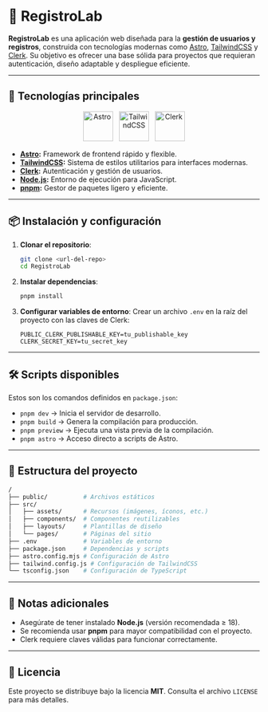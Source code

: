 # 📘 RegistroLab

**RegistroLab** es una aplicación web diseñada para la **gestión de usuarios y registros**, construida con tecnologías modernas como [Astro](https://astro.build/), [TailwindCSS](https://tailwindcss.com/) y [Clerk](https://clerk.com/). Su objetivo es ofrecer una base sólida para proyectos que requieran autenticación, diseño adaptable y despliegue eficiente.

---

## 🚀 Tecnologías principales

<div align="center">
  <img src="https://astro.build/assets/press/astro-icon-light.png" alt="Astro" width="60"/>&nbsp;&nbsp;
  <img src="https://cdn.worldvectorlogo.com/logos/tailwindcss.svg" alt="TailwindCSS" width="60"/>&nbsp;&nbsp;
  <img src="https://avatars.githubusercontent.com/u/63343630?s=200&v=4" alt="Clerk" width="60"/>
</div>

- **[Astro](https://astro.build/):** Framework de frontend rápido y flexible.
- **[TailwindCSS](https://tailwindcss.com/):** Sistema de estilos utilitarios para interfaces modernas.
- **[Clerk](https://clerk.com/):** Autenticación y gestión de usuarios.
- **[Node.js](https://nodejs.org/):** Entorno de ejecución para JavaScript.
- **[pnpm](https://pnpm.io/):** Gestor de paquetes ligero y eficiente.

---

## 📦 Instalación y configuración

1. **Clonar el repositorio**:
   ```sh
   git clone <url-del-repo>
   cd RegistroLab
   ```

2. **Instalar dependencias**:
   ```sh
   pnpm install
   ```

3. **Configurar variables de entorno**:
   Crear un archivo `.env` en la raíz del proyecto con las claves de Clerk:
   ```env
   PUBLIC_CLERK_PUBLISHABLE_KEY=tu_publishable_key
   CLERK_SECRET_KEY=tu_secret_key
   ```

---

## 🛠️ Scripts disponibles
Estos son los comandos definidos en `package.json`:

- `pnpm dev` → Inicia el servidor de desarrollo.
- `pnpm build` → Genera la compilación para producción.
- `pnpm preview` → Ejecuta una vista previa de la compilación.
- `pnpm astro` → Acceso directo a scripts de Astro.

---

## 📂 Estructura del proyecto

```sh
/
├── public/          # Archivos estáticos
├── src/
│   ├── assets/      # Recursos (imágenes, íconos, etc.)
│   ├── components/  # Componentes reutilizables
│   ├── layouts/     # Plantillas de diseño
│   └── pages/       # Páginas del sitio
├── .env             # Variables de entorno
├── package.json     # Dependencias y scripts
├── astro.config.mjs # Configuración de Astro
├── tailwind.config.js # Configuración de TailwindCSS
└── tsconfig.json    # Configuración de TypeScript
```

---

## 📌 Notas adicionales
- Asegúrate de tener instalado **Node.js** (versión recomendada ≥ 18).
- Se recomienda usar **pnpm** para mayor compatibilidad con el proyecto.
- Clerk requiere claves válidas para funcionar correctamente.

---

## 📄 Licencia
Este proyecto se distribuye bajo la licencia **MIT**. Consulta el archivo `LICENSE` para más detalles.

